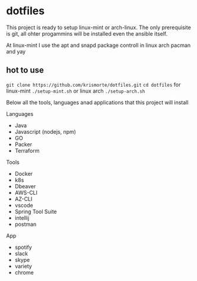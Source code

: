 # dotfiles

This project is ready to setup linux-mint or arch-linux. The only prerequisite is git, all ohter progammins will be installed even the ansible itself.

At linux-mint I use the apt and snapd package controll in linux arch pacman and yay

## hot to use

`git clone https://github.com/krismorte/dotfiles.git`
`cd dotfiles`
for linux-mint
`./setup-mint.sh`
or linux arch
`./setup-arch.sh`


Below all the tools, languages anad applications that this project will install

Languages
- Java
- Javascript (nodejs, npm)
- GO
- Packer
- Terraform

Tools
- Docker
- k8s
- Dbeaver
- AWS-CLI
- AZ-CLI
- vscode
- Spring Tool Suite
- intellij
- postman

App
- spotify
- slack
- skype
- variety
- chrome